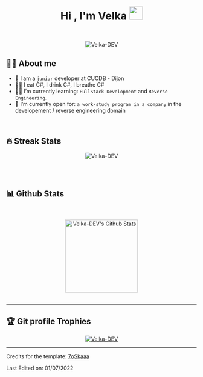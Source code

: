 <h1 align="center">Hi , I'm Velka <img src="https://media.giphy.com/media/hvRJCLFzcasrR4ia7z/giphy.gif" width="35"></h1>

<br>
<p align="center"> 
	<img src="https://komarev.com/ghpvc/?username=Velka-DEV&label=Profile%20views&color=0e75b6&style=plastic" alt="Velka-DEV" /> 
</p>

## :sassy_man:  About me
- :school: I am a `junior` developer at CUCDB - Dijon
- :technologist: I eat C#, I drink C#, I breathe C#
- :student: I’m currently learning: `FullStack Development` and `Reverse Engineering`.
- :thinking: I’m currently open for: `a work-study program in a company` in the developement / reverse engineering domain

<br>

## 🔥 Streak Stats
<p align="center"><img src="https://github-readme-streak-stats.herokuapp.com/?user=Velka-DEV&theme=algolia" alt="Velka-DEV" /></p>

<br>
<br>

## 📊 Github Stats

  <br/>
  <p align="center">
    <a href="https://github.com/anuraghazra/github-readme-stats"><img alt="Velka-DEV's Github Stats" src="https://github-readme-stats.vercel.app/api?username=Velka-DEV&show_icons=true&count_private=true&theme=algolia" height="192px"/></a>
<br/>
  &nbsp;
	
----

## :trophy: Git profile Trophies

<p align="center"> <a href="https://github.com/ryo-ma/github-profile-trophy"><img src="https://github-profile-trophy.vercel.app/?username=Velka-DEV&layout=compact&theme=algolia" alt="Velka-DEV" /></a> </p>

-----
Credits for the template: [7oSkaaa](https://github.com/7oSkaaa)

Last Edited on: 01/07/2022
